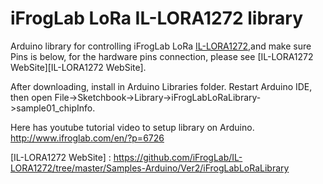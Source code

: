 iFrogLab LoRa IL-LORA1272  library
=========================

Arduino library for controlling iFrogLab LoRa [IL-LORA1272][IL-LORA1272],and make sure Pins is below, for the hardware pins connection, please see [IL-LORA1272 WebSite][IL-LORA1272 WebSite].  


After downloading, install in Arduino Libraries folder. Restart Arduino IDE, then open File->Sketchbook->Library->iFrogLabLoRaLibrary->sample01_chipInfo.

Here has youtube tutorial video to setup library on Arduino.
http://www.ifroglab.com/en/?p=6726


[IL-LORA1272]:  http://www.ifroglab.com/?p=7086
[IL-LORA1272 WebSite] : https://github.com/iFrogLab/IL-LORA1272/tree/master/Samples-Arduino/Ver2/iFrogLabLoRaLibrary
